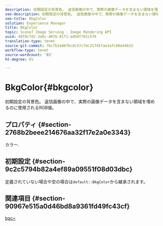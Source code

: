```yaml
---
description: 初期設定の背景色。 返信画像の中で、実際の画像データを含まない領域を埋めるのに使用されるRGB値。
seo-description: 初期設定の背景色。 返信画像の中で、実際の画像データを含まない領域を埋めるのに使用されるRGB値。
seo-title: BkgColor
solution: Experience Manager
title: BkgColor
topic: Scene7 Image Serving - Image Rendering API
uuid: 48f0c7d2-3a6c-4076-81f1-ad94f701c576
translation-type: tm+mt
source-git-commit: 7bc7b3a86fbcdc57cfdc31745fae3afc06e44b15
workflow-type: tm+mt
source-wordcount: '83'
ht-degree: 6%

---
```



# BkgColor{#bkgcolor}

初期設定の背景色。 返信画像の中で、実際の画像データを含まない領域を埋めるのに使用されるRGB値。

## プロパティ {#section-2768b2beee214676aa32f17e2a0e3343}

カラー.

## 初期設定 {#section-9c2c5794b82a4ef89a09551f08d03dbc}

定義されていない場合や空の場合は`default::BkgColor`から継承されます。

## 関連項目 {#section-90967e515a0d46bd8a9361fd49fc43cf}

[bgc=](../../../../../is-api/http-ref/image-serving-api-ref/c-http-protocol-reference/c-command-reference/r-bgc.md#reference-53376175f617446fbe5c69120f834b88)
